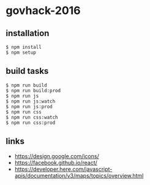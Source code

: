 # govhack-2016

## installation

    $ npm install
    $ npm setup

## build tasks

    $ npm run build
    $ npm run build:prod
    $ npm run js
    $ npm run js:watch
    $ npm run js:prod
    $ npm run css
    $ npm run css:watch
    $ npm run css:prod

## links

 - https://design.google.com/icons/
 - https://facebook.github.io/react/
 - https://developer.here.com/javascript-apis/documentation/v3/maps/topics/overview.html